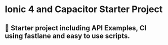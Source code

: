 # Ionic 4 and Capacitor Starter Project
🤩 Starter project including API Examples, CI using fastlane and easy to use scripts.
---